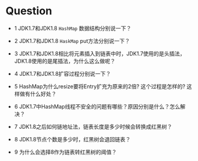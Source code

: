 Question
====

* 1 JDK1.7和JDK1.8 ```HashMap``` 数据结构分别说一下？

* 2 JDK1.7和JDK1.8 ```HaskMap``` put方法分别说一下？

* 3 JDK1.7和JDK1.8相比将元素插入到链表中时，JDK1.7使用的是头插法，JDK1.8使用的是尾插法，为什么这么做呢？

* 4 JDK1.7和JDK1.8扩容过程分别说一下？

* 5 HashMap为什么resize要将Entry扩充为原来的2倍? 这个过程是怎样的? 这样做有什么好处？

* 6 JDK1.7中HashMap线程不安全的问题有哪些？原因分别是什么？怎么解决？

* 7 JDK1.8之后如何链地址法，链表长度是多少时候会转换成红黑树？

* 8 JDK1.8节点个数是多少时，红黑树会退回链表？

* 9 为什么会选择8作为链表转红黑树的阈值？
